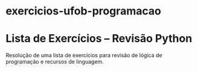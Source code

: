 # exercicios-ufob-programacao
# Lista de Exercícios – Revisão Python
Resolução de uma lista de exercícios para revisão de lógica de programação e recursos de linguagem.

